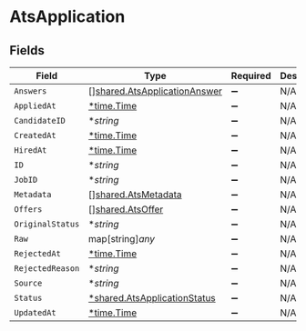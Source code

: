 # AtsApplication


## Fields

| Field                                                                               | Type                                                                                | Required                                                                            | Description                                                                         |
| ----------------------------------------------------------------------------------- | ----------------------------------------------------------------------------------- | ----------------------------------------------------------------------------------- | ----------------------------------------------------------------------------------- |
| `Answers`                                                                           | [][shared.AtsApplicationAnswer](../../../pkg/models/shared/atsapplicationanswer.md) | :heavy_minus_sign:                                                                  | N/A                                                                                 |
| `AppliedAt`                                                                         | [*time.Time](https://pkg.go.dev/time#Time)                                          | :heavy_minus_sign:                                                                  | N/A                                                                                 |
| `CandidateID`                                                                       | **string*                                                                           | :heavy_minus_sign:                                                                  | N/A                                                                                 |
| `CreatedAt`                                                                         | [*time.Time](https://pkg.go.dev/time#Time)                                          | :heavy_minus_sign:                                                                  | N/A                                                                                 |
| `HiredAt`                                                                           | [*time.Time](https://pkg.go.dev/time#Time)                                          | :heavy_minus_sign:                                                                  | N/A                                                                                 |
| `ID`                                                                                | **string*                                                                           | :heavy_minus_sign:                                                                  | N/A                                                                                 |
| `JobID`                                                                             | **string*                                                                           | :heavy_minus_sign:                                                                  | N/A                                                                                 |
| `Metadata`                                                                          | [][shared.AtsMetadata](../../../pkg/models/shared/atsmetadata.md)                   | :heavy_minus_sign:                                                                  | N/A                                                                                 |
| `Offers`                                                                            | [][shared.AtsOffer](../../../pkg/models/shared/atsoffer.md)                         | :heavy_minus_sign:                                                                  | N/A                                                                                 |
| `OriginalStatus`                                                                    | **string*                                                                           | :heavy_minus_sign:                                                                  | N/A                                                                                 |
| `Raw`                                                                               | map[string]*any*                                                                    | :heavy_minus_sign:                                                                  | N/A                                                                                 |
| `RejectedAt`                                                                        | [*time.Time](https://pkg.go.dev/time#Time)                                          | :heavy_minus_sign:                                                                  | N/A                                                                                 |
| `RejectedReason`                                                                    | **string*                                                                           | :heavy_minus_sign:                                                                  | N/A                                                                                 |
| `Source`                                                                            | **string*                                                                           | :heavy_minus_sign:                                                                  | N/A                                                                                 |
| `Status`                                                                            | [*shared.AtsApplicationStatus](../../../pkg/models/shared/atsapplicationstatus.md)  | :heavy_minus_sign:                                                                  | N/A                                                                                 |
| `UpdatedAt`                                                                         | [*time.Time](https://pkg.go.dev/time#Time)                                          | :heavy_minus_sign:                                                                  | N/A                                                                                 |